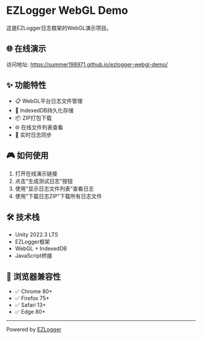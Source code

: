 # EZLogger WebGL Demo

这是EZLogger日志框架的WebGL演示项目。

## 🌐 在线演示
访问地址:  https://summer198971.github.io/ezlogger-webgl-demo/

## ✨ 功能特性
- 📋 WebGL平台日志文件管理
- 💾 IndexedDB持久化存储
- 📦 ZIP打包下载
- 🌐 在线文件列表查看
- 🔄 实时日志同步

## 🎮 如何使用
1. 打开在线演示链接
2. 点击"生成测试日志"按钮
3. 使用"显示日志文件列表"查看日志
4. 使用"下载日志ZIP"下载所有日志文件

## 🛠️ 技术栈
- Unity 2022.3 LTS
- EZLogger框架
- WebGL + IndexedDB
- JavaScript桥接

## 📱 浏览器兼容性
- ✅ Chrome 80+
- ✅ Firefox 75+
- ✅ Safari 13+
- ✅ Edge 80+

---
Powered by [EZLogger](https://github.com/summer198971/ezlogger)